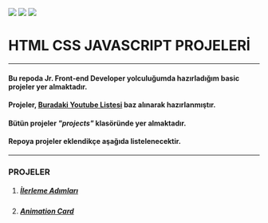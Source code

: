 <img  src="https://skillicons.dev/icons?i=html" /> <img  src="https://skillicons.dev/icons?i=css" /> <img  src="https://skillicons.dev/icons?i=js" />

# HTML CSS JAVASCRIPT PROJELERİ

<hr>

#### Bu repoda Jr. Front-end Developer yolculuğumda hazırladığım basic projeler yer almaktadır.

#### Projeler, [Buradaki Youtube Listesi]() baz alınarak hazırlanmıştır.

#### Bütün projeler *"projects"* klasöründe yer almaktadır.

#### Repoya projeler eklendikçe aşağıda listelenecektir.

<hr>

### PROJELER

1. ##### [İlerleme Adımları](https://github.com/burcusarii/html-css-js-projects/tree/main/projects/project-1)
1. ##### [Animation Card](https://github.com/burcusarii/html-css-js-projects/tree/main/projects/project-2)